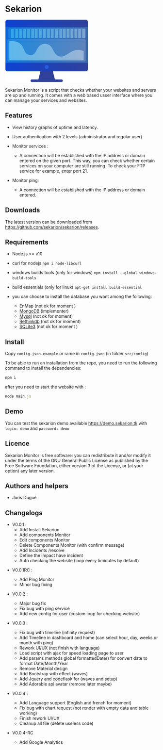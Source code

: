 # Sekarion

<img style="text-align:center" src="https://github.com/sekarion/sekarion/blob/master/logo.png" alt="logo.png"/>

Sekarion Monitor is a script that checks whether your websites and servers are up and running. It comes with a web based usser interface where you can manage your services and websites.

## Features

* View history graphs of uptime and latency.
* User authentication with 2 levels (administrator and regular user).
* Monitor services :
    - A connection will be established with the IP address or domain entered on the given port. This way, you can check whether certain services on your computer are still running. To check your FTP service for example, enter port 21.

* Monitor ping: 
    - A connection will be established with the IP address or domain entered. 
## Downloads 
   The latest version can be downloaded from https://github.com/sekarion/sekarion/releases.
   
## Requirements

* Node.js >= v10 
* curl for nodejs ```npm i node-libcurl```
* windows builds tools (only for windows)   ```npm install --global windows-build-tools```
* build essentials (only for linux) ```apt-get install build-essential```


 * you can choose to install the database you want among the following:
   * EnMap (not ok for moment )
   * [MongoDB](https://www.mongodb.com) (implementer)
   * [Mysql](https://www.mysql.com) (not ok for moment)
   * [Rethinkdb](https://rethinkdb.com) (not ok for moment)
   * [SQLite3](https://sqlite.org/index.html) (not ok for moment )
   
## Install
Copy ``config.json.example`` or rame in `config.json` (in folder `src/config`)

To be able to run an installation from the repo, you need to run the following command to install the dependencies: 
```js
npm i
```
after you need to start the website with : 
```js
node main.js
```

## Demo

You can test the sekarion demo available https://demo.sekarion.tk with ``login: demo``
and ``password: demo``

## Licence 
Sekarion Monitor is free software: you can redistribute it and/or modify it under the terms of the GNU General Public License as published by the Free Software Foundation, either version 3 of the License, or (at your option) any later version.

## Authors and helpers 

 * Joris Dugué
  
## Changelogs

* V0.0.1 : 
    - Add Install Sekarion
    - Add components Monitor
    - Edit components Monitor
    - Delete Components Monitor (with confirm message)
    - Add Incidents /resolve 
    - Define the impact have incident 
    - Auto checking the website (loop every 5minutes by default)
    
- V0.0.1RC :
    - Add Ping Monitor
    - Minor bug fixing 

- V0.0.2 :
    - Major bug fix
    - Fix bug with ping service
    - Add new config for user (custom loop for checking website)
- V0.0.3 :
    - Fix bug with timeline (infinity request)
    - Add Timeline in dashboard and home (can select hour, day, weeks or month with ping)
    - Rework UI/UX (not finish with language)
    - Load script with ajax for speed loading page to user
    - Add params methods global formattedDate() for convert date to format Date/Month/Year
    - Remove Material design
    - Add Bootstrap with effect (waves) 
    - Add Jquery and codeflask for (waves and setup)
    - Add Adorable api avatar (remove later maybe)
 - V0.0.4 :
    - Add Language support (English and french for moment)
    - Fix bug with chart request (not render with empty data and table working)
    - Finish rework UI/UX
    - Cleanup all file (delete useless code)
 - V0.0.4-RC
    - Add Google Analytics 
 